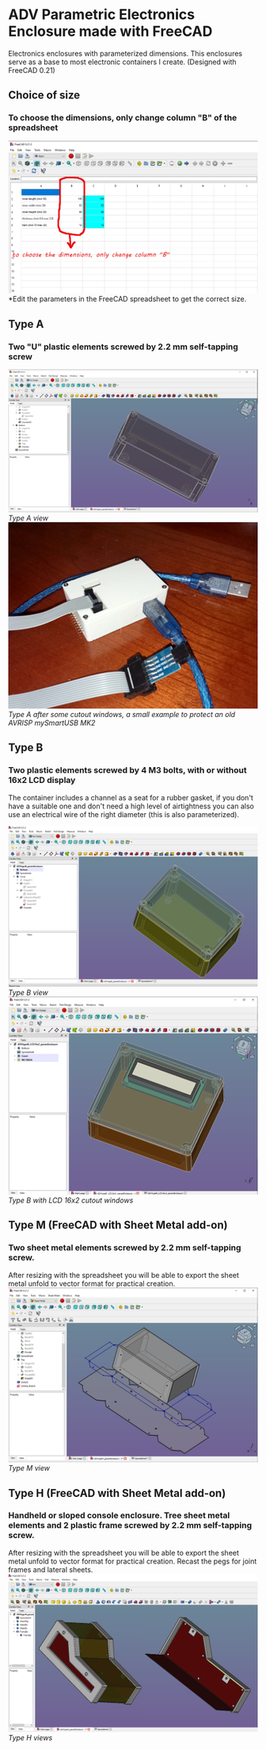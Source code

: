 # ADV Parametric Electronics Enclosure made with FreeCAD
Electronics enclosures with parameterized dimensions.
This enclosures serve as a base to most electronic containers I create.
(Designed with FreeCAD 0.21)

## Choice of size
### To choose the dimensions, only change column "B" of the spreadsheet
![](EditParam_screenshot1.png)
*Edit the parameters in the FreeCAD spreadsheet to get the correct size.

## Type A 

### Two "U" plastic elements screwed by 2.2 mm self-tapping screw
![](TypeA_screenshot1.png)
*Type A view*
![](TypeA_screenshot2.png)
*Type A after some cutout windows, a small example to protect an old AVRISP mySmartUSB MK2*

## Type B

### Two plastic elements screwed by 4 M3 bolts, with or without 16x2 LCD display
The container includes a channel as a seat for a rubber gasket, if you don't have a suitable one and don't need a high level of airtightness you can also use an electrical wire of the right diameter (this is also parameterized).

![](TypeB_screenshot1.png)
*Type B view*
![](TypeB_screenshot2.png)
*Type B with LCD 16x2 cutout windows*

## Type M (FreeCAD with Sheet Metal add-on)

### Two sheet metal elements screwed by 2.2 mm self-tapping screw.
After resizing with the spreadsheet you will be able to export the sheet metal unfold to vector format for practical creation.
![](TypeM_screenshot1.png)
*Type M view*

## Type H (FreeCAD with Sheet Metal add-on)

### Handheld or sloped console enclosure. Tree sheet metal elements and 2 plastic frame screwed by 2.2 mm self-tapping screw.
After resizing with the spreadsheet you will be able to export the sheet metal unfold to vector format for practical creation.
Recast the pegs for joint frames and lateral sheets.
![](TypeH_screenshot1.png)
*Type H views*


